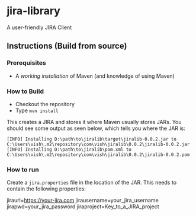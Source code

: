 # jira-library
A user-friendly JIRA Client

## Instructions (Build from source)

### Prerequisites
* A *working installation* of Maven (and knowledge of using Maven)

### How to Build
* Checkout the repository
* Type `mvn install`

This creates a JIRA and stores it where Maven usually stores JARs.
You should see some output as seen below, which tells you where the JAR is:

    [INFO] Installing D:\path\to\jiralib\target\jiralib-0.0.2.jar to C:\Users\vish\.m2\repository\com\vish\jiralib\0.0.2\jiralib-0.0.2.jar
    [INFO] Installing D:\path\to\jiralib\pom.xml to C:\Users\vish\.m2\repository\com\vish\jiralib\0.0.2\jiralib-0.0.2.pom

### How to run
Create a `jira.properties` file in the location of the JAR.
This needs to contain the following properties:
  
  jiraurl=https://your-jira.com
  jirausername=your_jira_username
  jirapwd=your_jira_password
  jiraproject=Key_to_a_JIRA_project

